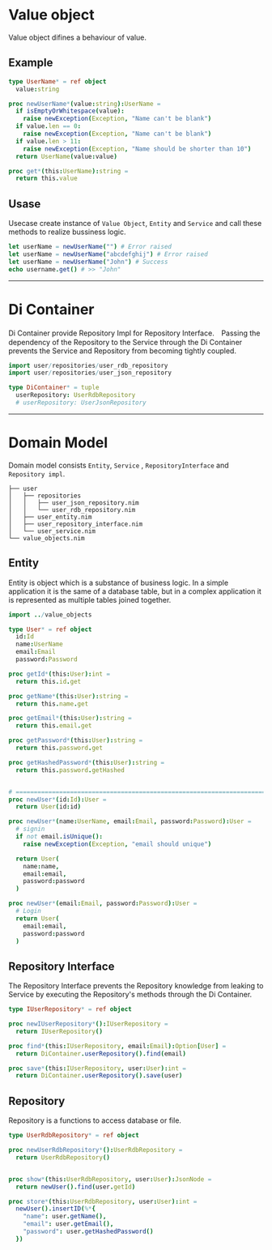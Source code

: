 Value object
===

Value object difines a behaviour of value.

## Example
```nim
type UserName* = ref object
  value:string

proc newUserName*(value:string):UserName =
  if isEmptyOrWhitespace(value):
    raise newException(Exception, "Name can't be blank")
  if value.len == 0:
    raise newException(Exception, "Name can't be blank")
  if value.len > 11:
    raise newException(Exception, "Name should be shorter than 10")
  return UserName(value:value)

proc get*(this:UserName):string =
  return this.value
```

## Usase
Usecase create instance of `Value Object`, `Entity` and `Service` and call these methods to realize bussiness logic.

```nim
let userName = newUserName("") # Error raised
let userName = newUserName("abcdefghij") # Error raised
let userName = newUserName("John") # Success
echo username.get() # >> "John"
```

---

Di Container
===
Di Container provide Repository Impl for Repository Interface.　Passing the dependency of the Repository to the Service through the Di Container prevents the Service and Repository from becoming tightly coupled.

```nim
import user/repositories/user_rdb_repository
import user/repositories/user_json_repository

type DiContainer* = tuple
  userRepository: UserRdbRepository
  # userRepository: UserJsonRepository
```

---

Domain Model
===

Domain model consists `Entity`, `Service` , `RepositoryInterface` and `Repository impl`.

```
├── user
│   ├── repositories
│   │   ├── user_json_repository.nim
│   │   └── user_rdb_repository.nim
│   ├── user_entity.nim
│   ├── user_repository_interface.nim
│   └── user_service.nim
└── value_objects.nim
```

## Entity
Entity is object which is a substance of business logic. In a simple application it is the same of a database table, but in a complex application it is represented as multiple tables joined together.

```nim
import ../value_objects

type User* = ref object
  id:Id
  name:UserName
  email:Email
  password:Password

proc getId*(this:User):int =
  return this.id.get

proc getName*(this:User):string =
  return this.name.get

proc getEmail*(this:User):string =
  return this.email.get

proc getPassword*(this:User):string =
  return this.password.get

proc getHashedPassword*(this:User):string =
  return this.password.getHashed


# =============================================================================
proc newUser*(id:Id):User =
  return User(id:id)

proc newUser*(name:UserName, email:Email, password:Password):User =
  # signin
  if not email.isUnique():
    raise newException(Exception, "email should unique")

  return User(
    name:name,
    email:email,
    password:password
  )

proc newUser*(email:Email, password:Password):User =
  # Login
  return User(
    email:email,
    password:password
  )
```

## Repository Interface
The Repository Interface prevents the Repository knowledge from leaking to Service by executing the Repository's methods through the Di Container.

```nim
type IUserRepository* = ref object

proc newIUserRepository*():IUserRepository =
  return IUserRepository()

proc find*(this:IUserRepository, email:Email):Option[User] =
  return DiContainer.userRepository().find(email)

proc save*(this:IUserRepository, user:User):int =
  return DiContainer.userRepository().save(user)
```

## Repository
Repository is a functions to access database or file.

```nim
type UserRdbRepository* = ref object

proc newUserRdbRepository*():UserRdbRepository =
  return UserRdbRepository()


proc show*(this:UserRdbRepository, user:User):JsonNode =
  return newUser().find(user.getId)

proc store*(this:UserRdbRepository, user:User):int =
  newUser().insertID(%*{
    "name": user.getName(),
    "email": user.getEmail(),
    "password": user.getHashedPassword()
  })
```